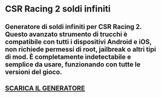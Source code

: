 # CSR Racing 2 soldi infiniti
## Generatore di soldi infiniti per CSR Racing 2. Questo avanzato strumento di trucchi è compatibile con tutti i dispositivi Android e iOS, non richiede permessi di root, jailbreak o altri tipi di mod. È completamente indetectabile e semplice da usare, funzionando con tutte le versioni del gioco.

## [SCARICA IL GENERATORE](https://cosmicfiles.info/cl/i/me4k1w)


